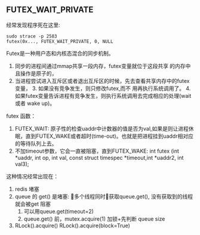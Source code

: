 ## FUTEX_WAIT_PRIVATE 
经常发现程序死在这里:

    sudo strace -p 2583
    futex(0x..., FUTEX_WAIT_PRIVATE, 0, NULL
Futex是一种用户态和内核态混合的同步机制。
1. 同步的进程间通过mmap共享一段内存，futex变量就位于这段共享 的内存中且操作是原子的，
2. 当进程尝试进入互斥区或者退出互斥区的时候，先去查看共享内存中的futex变量，
    3. 如果没有竞争发生，则只修改futex,而不 用再执行系统调用了。
    4. 如果futex变量告诉进程有竞争发生，则执行系统调用去完成相应的处理(wait 或者 wake up)。

futex 函数：
1. FUTEX_WAIT: 原子性的检查uaddr中计数器的值是否为val,如果是则让进程休眠，直到FUTEX_WAKE或者超时(time-out)。也就是把进程挂到uaddr相对应的等待队列上去。
2. 不加timeout参数，它会一直被阻塞，直到FUTEX_WAKE:
    int futex (int *uaddr, int op, int val, const struct timespec *timeout,int *uaddr2, int val3);

这种情况经常出现在：
1. redis 堵塞
2. queue 的 get() 是堵塞: 多个线程同时获取queue.get(), 没有获取到的线程就会被get 阻塞
    1. 可以用queue.get(timeout=2)
    1. queue.get() 前，mutex.acquire(1) 加锁+先判断 queue size
3. RLock().acquire()
    RLock().acquire(block=True)
